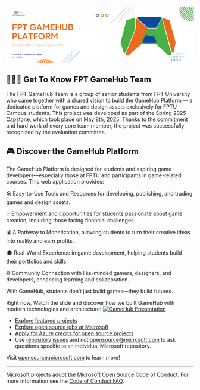 ![Open Source at Microsoft](https://github.com/FU-Capstone/.github/blob/main/images/banner.png) 

## 🧑🏻‍🦰 Get To Know FPT GameHub Team
The FPT GameHub Team is a group of senior students from FPT University who came together with a shared vision to build the GameHub Platform — a dedicated platform for games and design assets exclusively for FPTU Campus students. This project was developed as part of the Spring 2025 Capstone, which took place on May 8th, 2025. Thanks to the commitment and hard work of every core team member, the project was successfully recognized by the evaluation committee.

## 🎮 Discover the GameHub Platform
The GameHub Platform is designed for students and aspiring game developers—especially those at FPTU and participants in game-related courses. This web application provides:

   🛠️ Easy-to-Use Tools and Resources for developing, publishing, and trading games and design assets.

   💡 Empowerment and Opportunities for students passionate about game creation, including those facing financial challenges.

   💰 A Pathway to Monetization, allowing students to turn their creative ideas into reality and earn profits.

  🎓 Real-World Experience in game development, helping students build their portfolios and skills.

  🌐 Community Connection with like-minded gamers, designers, and developers, enhancing learning and collaboration.

With GameHub, students don’t just build games—they build futures.


Right now, Watch the slide and discover how we built GameHub with modern technologies and architecture!
[![GameHub Presentation](https://via.placeholder.com/800x450.png?text=View+GameHub+Presentation)](https://www.canva.com/design/DAGkQYmtbqU/70zKw0B5BfacWQl0vBbvHA/view?embed)



* [Explore featured projects](https://opensource.microsoft.com/projects/)
* [Explore open source jobs at Microsoft](https://careers.microsoft.com/us/en/search-results?keywords=open%20source)
* [Apply for Azure credits for open source projects](https://opensource.microsoft.com/azure-credits)
* Use [repository issues](https://docs.github.com/en/issues/tracking-your-work-with-issues/creating-an-issue)
and not [opensource@microsoft.com](mailto:opensource@microsoft.com) to ask questions specific to an individual Microsoft
repository.

Visit [opensource.microsoft.com](https://opensource.microsoft.com) to learn more!

----

Microsoft projects adopt the [Microsoft Open Source Code of Conduct](https://opensource.microsoft.com/codeofconduct/). For more information see the [Code of Conduct FAQ](https://opensource.microsoft.com/codeofconduct/faq/).
